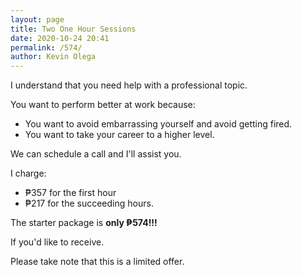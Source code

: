 ```yaml
--- 
layout: page
title: Two One Hour Sessions
date: 2020-10-24 20:41
permalink: /574/ 
author: Kevin Olega 
--- 
```

I understand that you need help with a professional topic.

You want to perform better at work because:

- You want to avoid embarrassing yourself and avoid getting fired.
- You want to take your career to a higher level.

We can schedule a call and I'll assist you.

I charge:

- ₱357 for the first hour
- ₱217 for the succeeding hours.


The starter package is **only ₱574!!!**

If you'd like to receive.

Please take note that this is a limited offer.


